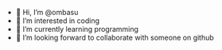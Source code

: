 - 👋 Hi, I’m @ombasu
- 👀 I’m interested in coding
- 🌱 I’m currently learning programming
- 💞️ I’m looking forward to collaborate with someone on github
